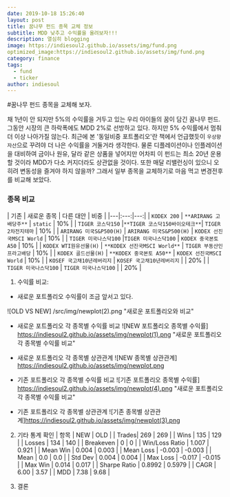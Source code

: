 ```yaml
---
date: 2019-10-18 15:26:40
layout: post
title: 꿈나무 펀드 종목 교체 정보
subtitle: MDD 낮추고 수익률을 올려보자!!!
description: 열심히 blogging
image: https://indiesoul2.github.io/assets/img/fund.png
optimized_image:https://indiesoul2.github.io/assets/img/fund.png
category: finance
tags:
  - fund
  - ticker
author: indiesoul
---
```


#꿈나무 펀드 종목을 교체해 보자.

채 1년이 안 되지만 5%의 수익률을 거두고 있는 우리 아이들의 꿈이 담긴 꿈나무 펀드.
그동안 시장의 큰 하락폭에도 MDD 2%로 선방하고 있다. 하지만 5% 수익률에서 멈춰 더 이상 나아가질 않는다.
최근에 본 '동일비중 포트폴리오'란 책에서 언급했듯이 `우상향 자산`으로 꾸려야 더 나은 수익률을 거둘거라 생각한다.
물론 디플레이션이나 인플레이션을 대비하여 금이나 원유, 달라 같은 상품을 넣어지만 어차피 이 펀드는 최소 20년 운용할 
것이라 MDD가 다소 커지더라도 상관없을 것이다. 또한 매달 리밸런싱이 있으니 오히려 변동성을 즐겨야 하지 않을까?
그래서 일부 종목을 교체하기로 마음 먹고 변경전후를 비교해 보았다.

### 종목 비교
| 기존 | 새로운 종목 | 다른 대안 | 비중 |
|---|:---:|---:|
| `KODEX 200` | `**ARIRANG 고배당주**` | `static` | 10% |
| `TIGER 코스닥150` |`**TIGER 코스닥150바이오테크**`| `TIGER 2차전지테마`  | 10% |
| `ARIRANG 미국S&P500(H)` | `ARIRANG 미국S&P500(H)` | `KODEX 선진국MSCI World`  | 10% |
| `TIGER 미국나스닥100` |`TIGER 미국나스닥100` | `KODEX 중국본토 A50` | 10% |
| `KODEX WTI원유선물(H)` | `**KODEX 선진국MSCI World**` | `TIGER 부동산인프라고배당` | 10% |
| `KODEX 골드선물(H)` | `**KODEX 중국본토 A50**` |  `KODEX 선진국MSCI World` | 10% |
| `KOSEF 국고채10년레버리지` | `KOSEF 국고채10년레버리지` |  |  20% |
| `TIGER 미국나스닥100` | `TIGER 미국나스닥100` |  | 20% |


1. 수익률 비교: 
- 새로운 포트폴리오 수익률이 조금 앞서고 있다.

![OLD VS NEW] /src/img/newplot(2).png "새로운 포트폴리오와 비교"

- 새로운 포트폴리오 각 종목별 수익률 비교
![NEW 포트폴리오 종목별 수익률] https://indiesoul2.github.io/assets/img/newplot(1).png "새로운 포트폴리오 각 종목별 수익률 비교"

- 새로운 포트폴리오 각 종목별 상관관계
![NEW 종목별 상관관계] https://indiesoul2.github.io/assets/img/newplot.png

- 기존 포트폴리오 각 종목별 수익률 비교
![기존 포트폴리오 종목별 수익률] https://indiesoul2.github.io/assets/img/newplot(4).png "새로운 포트폴리오 각 종목별 수익률 비교"

- 기존 포트폴리오 각 종목별 상관관계
![기존 종목별 상관관계]https://indiesoul2.github.io/assets/img/newplot(3).png

2. 기타 통계 확인
| 항목 | NEW | OLD |
| Trades| 269 | 269 |
| Wins | 135 | 129 |
| Losses | 134 | 140 |
| Breakeven | 0 | 0 |
| Win/Loss Ratio | 1.007 | 0.921 | 
| Mean Win | 0.004 | 0.003 |
| Mean Loss | -0.003 | -0.003 |
| Mean | 0.0 | 0.0 |
| Std Dev | 0.004 | 0.004 |
| Max Loss | -0.017 | -0.015 |
| Max Win | 0.014 | 0.017 |
| Sharpe Ratio | 0.8992 | 0.5979 |
| CAGR | 6.00 | 3.57 |
| MDD | 7.38 | 9.68 |

3. 결론
